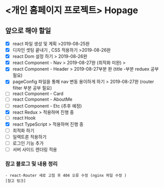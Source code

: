 # <개인 홈페이지 프로젝트> Hopage

## 앞으로 해야 할일 

- [x] react 파일 생성 및 계획 >2019-08-25완
- [x] 디자인 셋팅 끝내기 , CSS 적용하기 >2019-08-26완
- [x] react Dom 설정 하기 > 2019-08-26완
- [x] react Component - Nav > 2019-08-27완 (최적화 미완) > 
- [x] react Component - Header > 2019-08-27부분 완 (title -부분 reduex 공부 필요)
- [x] pageConfig 파일을 통해 nav 변동 용이하게 하기 > 2019-08-27완 (router filter 부분 공부 필요)
- [ ] react Component - Card
- [ ] react Component - AboutMe
- [ ] react Component - Etc (추후 예정)
- [x] react Redux   > 적용하며 진행 중 
- [ ] react Hook
- [x] react TypeScript > 적용하며 진행 중 
- [ ] 최적화 하기
- [ ] 일렉트론 적용하기
- [ ] 로그인 기능 추가
- [ ] 서버 사이드 렌더링 적용

### 참고 블로그 및 내용 정리

    - react-Router 새로 고침 후 404 오류 수정 (nginx 파일 수정 )
    [참고 링크]

    